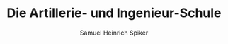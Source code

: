 ---
image: /assets/images/spiker/09b.jpg
author: Samuel Heinrich Spiker
artist: 
engraver: 
title: "Die Artillerie- und Ingenieur-Schule"
subtitle: 
tags:
  - School
layout: post
---
